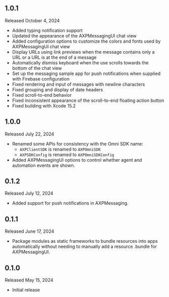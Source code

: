 ## 1.0.1

Released October 4, 2024

- Added typing notification support
- Updated the appearance of the AXPMessagingUI chat view
- Added configuration options to customize the colors and fonts used by AXPMessagingUI chat view
- Display URLs using link previews when the message contains only a URL or a URL is at the end of a message
- Automatically dismiss keyboard when the use scrolls towards the bottom of the chat view
- Set up the messaging sample app for push notifications when supplied with Firebase configuration
- Fixed rendering and input of messages with newline characters
- Fixed grouping and display of date headers
- Fixed scroll-to-end behavior
- Fixed inconsistent appearance of the scroll-to-end floating action button
- Fixed building with Xcode 15.2

## 1.0.0

Released July 22, 2024

- Renamed some APIs for consistency with the Omni SDK name:
  - `AXPClientSDK` is renamed to `AXPOmniSDK`
  - `AXPSDKConfig` is renamed to `AXPOmniSDKConfig`
- Added AXPMessagingUI options to control whether agent and automation events are shown.

## 0.1.2

Released July 12, 2024

- Added support for push notifications in AXPMessaging.

## 0.1.1

Released June 17, 2024

- Package modules as static frameworks to bundle resources into apps automatically without needing to manually add a resource .bundle for AXPMessagingUI.

## 0.1.0

Released May 15, 2024

- Initial release
